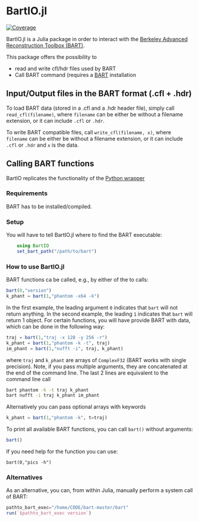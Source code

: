 # BartIO.jl

[![Coverage](https://codecov.io/gh/MagneticResonanceImaging/BartIO.jl/branch/master/graph/badge.svg)](https://codecov.io/gh/MagneticResonanceImaging/BartIO.jl)

BartIO.jl is a Julia package in order to interact with the [Berkeley Advanced Reconstruction Toolbox (BART)](https://mrirecon.github.io/bart/).

This package offers the possibility to
- read and write cfl/hdr files used by BART
- Call BART command (requires a [BART](https://github.com/mrirecon/bart) installation

## Input/Output files in the BART format (.cfl + .hdr)
To load BART data (stored in a .cfl and a .hdr header file), simply call `read_cfl(filename)`, where `filename` can be either be without a filename extension, or it can include `.cfl` or `.hdr`.

To write BART compatible files, call  `write_cfl(filename, x)`, where `filename` can be either be without a filename extension, or it can include `.cfl` or `.hdr` and `x` is the data.


## Calling BART functions
BartIO replicates the functionality of the [Python wrapper](https://github.com/mrirecon/bart/blob/master/python/bart.py)

### Requirements
BART has to be installed/compiled.

### Setup
You will have to tell BartIO.jl where to find the BART executable:
```julia
    using BartIO
    set_bart_path("/path/to/bart")
```

### How to use BartIO.jl
BART functions ca be called, e.g., by either of the to calls:
```julia
bart(0,"version")
k_phant = bart(1,"phantom -x64 -k")
```

In the first example, the leading argument `0` indicates that `bart` will not return anything. In the second example, the leading `1` indicates that `bart` will return 1 object. For certain functions, you will have provide BART with data, which can be done in the following way:
```julia
traj = bart(1,"traj -x 128 -y 256 -r")
k_phant = bart(1,"phantom -k -t", traj)
im_phant = bart(1,"nufft -i", traj, k_phant)
```
where `traj` and `k_phant` are arrays of `ComplexF32` (BART works with single precision). Note, if you pass multiple arguments, they are concatenated at the end of the command line. The last 2 lines are equivalent to the command line call
```bash
bart phantom -k -t traj k_phant
bart nufft -i traj k_phant im_phant
```

Alternatively you can pass optional arrays with keywords
```julia
k_phant = bart(1,"phantom -k", t=traj)
```

To print all available BART functions, you can call `bart()` without arguments:
```julia
bart()
```

If you need help for the function you can use:
```
bart(0,"pics -h")
```

### Alternatives
As an alternative, you can, from within Julia, manually perform a system call of BART:
```julia
pathto_bart_exec="/home/CODE/bart-master/bart"
run(`$pathto_bart_exec version`)
```